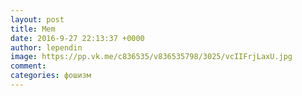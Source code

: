 ```yaml
--- 
layout: post 
title: Mem 
date: 2016-9-27 22:13:37 +0000 
author: lependin 
image: https://pp.vk.me/c836535/v836535798/3025/vcIIFrjLaxU.jpg
comment: 
categories: фошизм
---
```

